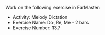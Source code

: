 Work on the following exercise in EarMaster:
- Activity: Melody Dictation
- Exercise Name: Do, Re, Me - 2 bars
- Exercise Number: 13.7
